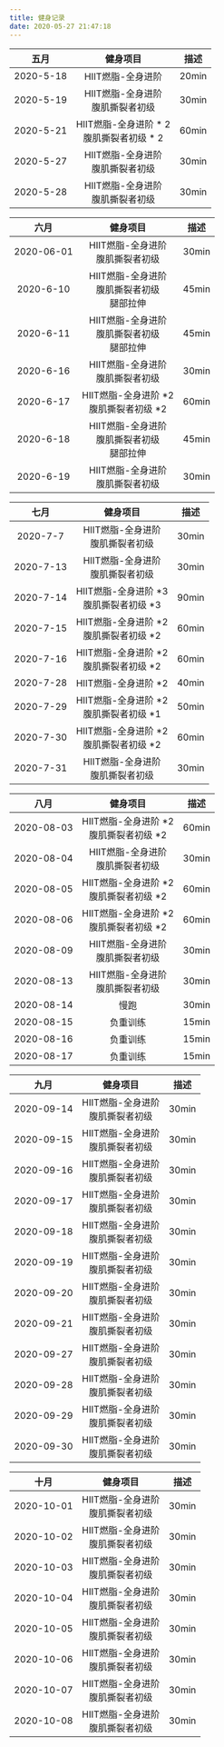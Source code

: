 ```yaml
---
title: 健身记录
date: 2020-05-27 21:47:18
---
```


五月 | 健身项目 | 描述 |
:---:|:---:|:---:|
2020-5-18 | HIIT燃脂-全身进阶 | 20min
2020-5-19 | HIIT燃脂-全身进阶 <br> 腹肌撕裂者初级 | 30min
2020-5-21 | HIIT燃脂-全身进阶 * 2 <br> 腹肌撕裂者初级 * 2 | 60min
2020-5-27 | HIIT燃脂-全身进阶 <br> 腹肌撕裂者初级 | 30min
2020-5-28 | HIIT燃脂-全身进阶 <br> 腹肌撕裂者初级 | 30min

六月 | 健身项目 | 描述 |
:---:|:---:|:---:|
2020-06-01 | HIIT燃脂-全身进阶 <br> 腹肌撕裂者初级 | 30min |
2020-6-10 | HIIT燃脂-全身进阶 <br> 腹肌撕裂者初级 <br> 腿部拉伸 | 45min |
2020-6-11 | HIIT燃脂-全身进阶 <br> 腹肌撕裂者初级 <br> 腿部拉伸 | 45min |
2020-6-16 | HIIT燃脂-全身进阶 <br> 腹肌撕裂者初级 | 30min |
2020-6-17 | HIIT燃脂-全身进阶 *2 <br> 腹肌撕裂者初级 *2 | 60min |
2020-6-18 | HIIT燃脂-全身进阶 <br> 腹肌撕裂者初级 <br> 腿部拉伸 | 45min |
2020-6-19 | HIIT燃脂-全身进阶 <br> 腹肌撕裂者初级 | 30min |

七月 | 健身项目 | 描述 |
:---:|:---:|:---:|
2020-7-7 | HIIT燃脂-全身进阶 <br> 腹肌撕裂者初级 | 30min |
2020-7-13 | HIIT燃脂-全身进阶 <br> 腹肌撕裂者初级 | 30min |
2020-7-14 | HIIT燃脂-全身进阶 *3 <br> 腹肌撕裂者初级 *3 | 90min |
2020-7-15 | HIIT燃脂-全身进阶 *2 <br> 腹肌撕裂者初级 *2 | 60min |
2020-7-16 | HIIT燃脂-全身进阶 *2 <br> 腹肌撕裂者初级 *2 | 60min |
2020-7-28 | HIIT燃脂-全身进阶 *2 | 40min |
2020-7-29 | HIIT燃脂-全身进阶 *2 <br> 腹肌撕裂者初级 *1 | 50min |
2020-7-30 | HIIT燃脂-全身进阶 *2 <br> 腹肌撕裂者初级 *2 | 60min |
2020-7-31 | HIIT燃脂-全身进阶 <br> 腹肌撕裂者初级 | 30min |

八月 | 健身项目 | 描述 |
:---:|:---:|:---:|
2020-08-03 | HIIT燃脂-全身进阶 *2 <br> 腹肌撕裂者初级 *2 | 60min |
2020-08-04 | HIIT燃脂-全身进阶 <br> 腹肌撕裂者初级 | 30min |
2020-08-05 | HIIT燃脂-全身进阶 *2 <br> 腹肌撕裂者初级 *2 | 60min |
2020-08-06 | HIIT燃脂-全身进阶 *2 <br> 腹肌撕裂者初级 *2 | 60min |
2020-08-09 | HIIT燃脂-全身进阶 <br> 腹肌撕裂者初级 | 30min |
2020-08-13 | HIIT燃脂-全身进阶 <br> 腹肌撕裂者初级 | 30min |
2020-08-14 | 慢跑 | 30min |
2020-08-15 | 负重训练 | 15min |
2020-08-16 | 负重训练 | 15min |
2020-08-17 | 负重训练 | 15min |

九月 | 健身项目 | 描述 |
:---:|:---:|:---:|
2020-09-14 | HIIT燃脂-全身进阶 <br> 腹肌撕裂者初级 | 30min |
2020-09-15 | HIIT燃脂-全身进阶 <br> 腹肌撕裂者初级 | 30min |
2020-09-16 | HIIT燃脂-全身进阶 <br> 腹肌撕裂者初级 | 30min |
2020-09-17 | HIIT燃脂-全身进阶 <br> 腹肌撕裂者初级 | 30min |
2020-09-18 | HIIT燃脂-全身进阶 <br> 腹肌撕裂者初级 | 30min |
2020-09-19 | HIIT燃脂-全身进阶 <br> 腹肌撕裂者初级 | 30min |
2020-09-20 | HIIT燃脂-全身进阶 <br> 腹肌撕裂者初级 | 30min |
2020-09-21 | HIIT燃脂-全身进阶 <br> 腹肌撕裂者初级 | 30min |
2020-09-27 | HIIT燃脂-全身进阶 <br> 腹肌撕裂者初级 | 30min |
2020-09-28 | HIIT燃脂-全身进阶 <br> 腹肌撕裂者初级 | 30min |
2020-09-29 | HIIT燃脂-全身进阶 <br> 腹肌撕裂者初级 | 30min |
2020-09-30 | HIIT燃脂-全身进阶 <br> 腹肌撕裂者初级 | 30min |

十月 | 健身项目 | 描述 |
:---:|:---:|:---:|
2020-10-01 | HIIT燃脂-全身进阶 <br> 腹肌撕裂者初级 | 30min |
2020-10-02 | HIIT燃脂-全身进阶 <br> 腹肌撕裂者初级 | 30min |
2020-10-03 | HIIT燃脂-全身进阶 <br> 腹肌撕裂者初级 | 30min |
2020-10-04 | HIIT燃脂-全身进阶 <br> 腹肌撕裂者初级 | 30min |
2020-10-05 | HIIT燃脂-全身进阶 <br> 腹肌撕裂者初级 | 30min |
2020-10-06 | HIIT燃脂-全身进阶 <br> 腹肌撕裂者初级 | 30min |
2020-10-07 | HIIT燃脂-全身进阶 <br> 腹肌撕裂者初级 | 30min |
2020-10-08 | HIIT燃脂-全身进阶 <br> 腹肌撕裂者初级 | 30min |
